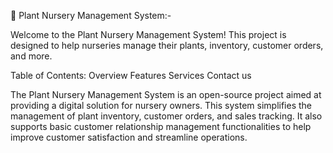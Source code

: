 🌱 Plant Nursery Management System:-

Welcome to the Plant Nursery Management System! This project is designed to help nurseries manage their plants, inventory, customer orders, and more.

Table of Contents:
Overview
Features
Services
Contact us

The Plant Nursery Management System is an open-source project aimed at providing a digital solution for nursery owners. This system simplifies the management of plant inventory, customer orders, and sales tracking. It also supports basic customer relationship management functionalities to help improve customer satisfaction and streamline operations.
